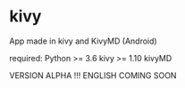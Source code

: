 # kivy
App made in kivy and KivyMD (Android)

required: Python >= 3.6
kivy >= 1.10
kivyMD

VERSION ALPHA !!! 
ENGLISH COMING SOON
